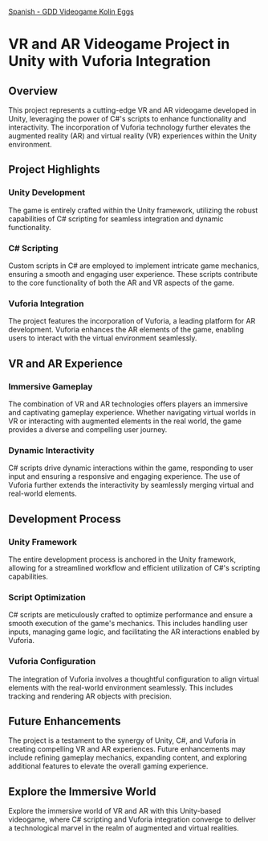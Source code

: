 [Spanish - GDD Videogame Kolin Eggs](/GDD%20-%20HUEVOS%20DRAGON%20COLIN.pdf)

# VR and AR Videogame Project in Unity with Vuforia Integration

## Overview

This project represents a cutting-edge VR and AR videogame developed in Unity, leveraging the power of C#'s scripts to enhance functionality and interactivity. The incorporation of Vuforia technology further elevates the augmented reality (AR) and virtual reality (VR) experiences within the Unity environment.

## Project Highlights

### Unity Development

The game is entirely crafted within the Unity framework, utilizing the robust capabilities of C# scripting for seamless integration and dynamic functionality.

### C# Scripting

Custom scripts in C# are employed to implement intricate game mechanics, ensuring a smooth and engaging user experience. These scripts contribute to the core functionality of both the AR and VR aspects of the game.

### Vuforia Integration

The project features the incorporation of Vuforia, a leading platform for AR development. Vuforia enhances the AR elements of the game, enabling users to interact with the virtual environment seamlessly.

## VR and AR Experience

### Immersive Gameplay

The combination of VR and AR technologies offers players an immersive and captivating gameplay experience. Whether navigating virtual worlds in VR or interacting with augmented elements in the real world, the game provides a diverse and compelling user journey.

### Dynamic Interactivity

C# scripts drive dynamic interactions within the game, responding to user input and ensuring a responsive and engaging experience. The use of Vuforia further extends the interactivity by seamlessly merging virtual and real-world elements.

## Development Process

### Unity Framework

The entire development process is anchored in the Unity framework, allowing for a streamlined workflow and efficient utilization of C#'s scripting capabilities.

### Script Optimization

C# scripts are meticulously crafted to optimize performance and ensure a smooth execution of the game's mechanics. This includes handling user inputs, managing game logic, and facilitating the AR interactions enabled by Vuforia.

### Vuforia Configuration

The integration of Vuforia involves a thoughtful configuration to align virtual elements with the real-world environment seamlessly. This includes tracking and rendering AR objects with precision.

## Future Enhancements

The project is a testament to the synergy of Unity, C#, and Vuforia in creating compelling VR and AR experiences. Future enhancements may include refining gameplay mechanics, expanding content, and exploring additional features to elevate the overall gaming experience.

## Explore the Immersive World

Explore the immersive world of VR and AR with this Unity-based videogame, where C# scripting and Vuforia integration converge to deliver a technological marvel in the realm of augmented and virtual realities.
